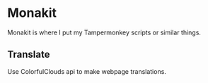 # Monakit

Monakit is where I put my Tampermonkey scripts or similar things.

## Translate

Use ColorfulClouds api to make webpage translations.

